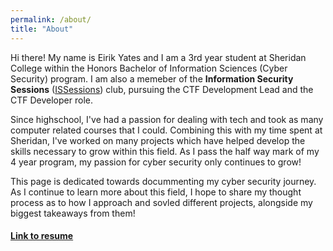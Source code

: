```yaml
---
permalink: /about/
title: "About"
---
```


Hi there! My name is Eirik Yates and I am a 3rd year student at Sheridan College within the Honors Bachelor of Information Sciences (Cyber Security) program. I am also a memeber of the **Information Security Sessions** ([ISSessions](https://issessions.ca/about/)) club, pursuing the CTF Development Lead and the CTF Developer role.

Since highschool, I've had a passion for dealing with tech and took as many computer related courses that I could. Combining this with my time spent at Sheridan, I've worked on many projects which have helped develop the skills necessary to grow within this field. As I pass the half way mark of my 4 year program, my passion for cyber security only continues to grow!

This page is dedicated towards docummenting my cyber security journey. As I continue to learn more about this field, I hope to share my thought process as to how I approach and sovled different projects, alongside my biggest takeaways from them!

#### [Link to resume](https://github.com/e1r1kk/e1r1kk.github.io/blob/master/assets/misc%20files/Eirik%20Yates%20-%20Resume%20Apr%202025.pdf)

